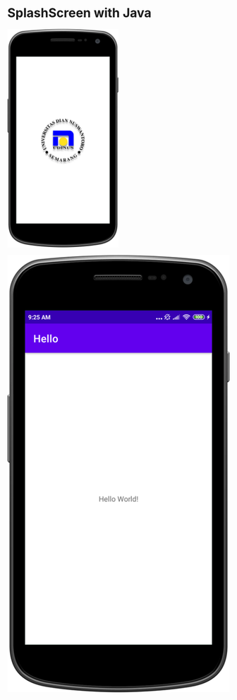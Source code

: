 # SplashScreen with Java


[//]: # (![SplashScreen]&#40;output_0.png&#41;)

<img src="output_0.png" width=50% height=50%>

![MainActivity](output_1.png)
